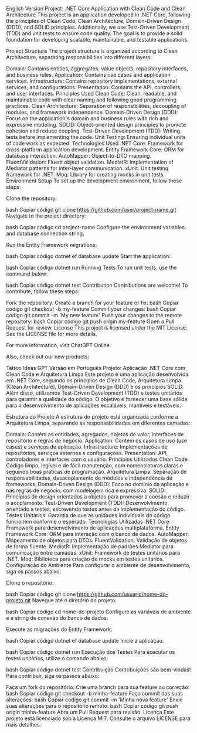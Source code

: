 English Version
Project: .NET Core Application with Clean Code and Clean Architecture
This project is an application developed in .NET Core, following the principles of Clean Code, Clean Architecture, Domain-Driven Design (DDD), and SOLID principles. Additionally, we use Test-Driven Development (TDD) and unit tests to ensure code quality. The goal is to provide a solid foundation for developing scalable, maintainable, and testable applications.

Project Structure
The project structure is organized according to Clean Architecture, separating responsibilities into different layers:

Domain: Contains entities, aggregates, value objects, repository interfaces, and business rules.
Application: Contains use cases and application services.
Infrastructure: Contains repository implementations, external services, and configurations.
Presentation: Contains the API, controllers, and user interfaces.
Principles Used
Clean Code: Clean, readable, and maintainable code with clear naming and following good programming practices.
Clean Architecture: Separation of responsibilities, decoupling of modules, and framework independence.
Domain-Driven Design (DDD): Focus on the application's domain and business rules with rich and expressive modeling.
SOLID: Object-oriented design principles to promote cohesion and reduce coupling.
Test-Driven Development (TDD): Writing tests before implementing the code.
Unit Testing: Ensuring individual units of code work as expected.
Technologies Used
.NET Core: Framework for cross-platform application development.
Entity Framework Core: ORM for database interaction.
AutoMapper: Object-to-DTO mapping.
FluentValidation: Fluent object validation.
MediatR: Implementation of Mediator patterns for inter-layer communication.
xUnit: Unit testing framework for .NET.
Moq: Library for creating mocks in unit tests.
Environment Setup
To set up the development environment, follow these steps:

Clone the repository:

bash
Copiar código
git clone https://github.com/user/project-name.git
Navigate to the project directory:

bash
Copiar código
cd project-name
Configure the environment variables and database connection string.

Run the Entity Framework migrations:

bash
Copiar código
dotnet ef database update
Start the application:

bash
Copiar código
dotnet run
Running Tests
To run unit tests, use the command below:

bash
Copiar código
dotnet test
Contribution
Contributions are welcome! To contribute, follow these steps:

Fork the repository.
Create a branch for your feature or fix:
bash
Copiar código
git checkout -b my-feature
Commit your changes:
bash
Copiar código
git commit -m 'My new feature'
Push your changes to the remote repository:
bash
Copiar código
git push origin my-feature
Open a Pull Request for review.
License
This project is licensed under the MIT License. See the LICENSE file for more details.

For more information, visit ChatGPT Online.

Also, check out our new products:

Tattoo Ideas GPT
Versão em Português
Projeto: Aplicação .NET Core com Clean Code e Arquitetura Limpa
Este projeto é uma aplicação desenvolvida em .NET Core, seguindo os princípios de Clean Code, Arquitetura Limpa (Clean Architecture), Domain-Driven Design (DDD) e os princípios SOLID. Além disso, utilizamos Test-Driven Development (TDD) e testes unitários para garantir a qualidade do código. O objetivo é fornecer uma base sólida para o desenvolvimento de aplicações escaláveis, mantíveis e testáveis.

Estrutura do Projeto
A estrutura do projeto está organizada conforme a Arquitetura Limpa, separando as responsabilidades em diferentes camadas:

Domain: Contém as entidades, agregados, objetos de valor, interfaces de repositório e regras de negócio.
Application: Contém os casos de uso (use cases) e serviços de aplicação.
Infrastructure: Implementações de repositórios, serviços externos e configurações.
Presentation: API, controladores e interfaces com o usuário.
Princípios Utilizados
Clean Code: Código limpo, legível e de fácil manutenção, com nomenclaturas claras e seguindo boas práticas de programação.
Arquitetura Limpa: Separação de responsabilidades, desacoplamento de módulos e independência de frameworks.
Domain-Driven Design (DDD): Foco no domínio da aplicação e nas regras de negócio, com modelagem rica e expressiva.
SOLID: Princípios de design orientados a objetos para promover a coesão e reduzir o acoplamento.
Test-Driven Development (TDD): Desenvolvimento orientado a testes, escrevendo testes antes da implementação do código.
Testes Unitários: Garantia de que as unidades individuais do código funcionem conforme o esperado.
Tecnologias Utilizadas
.NET Core: Framework para desenvolvimento de aplicações multiplataforma.
Entity Framework Core: ORM para interação com o banco de dados.
AutoMapper: Mapeamento de objetos para DTOs.
FluentValidation: Validação de objetos de forma fluente.
MediatR: Implementação de padrões Mediator para comunicação entre camadas.
xUnit: Framework de testes unitários para .NET.
Moq: Biblioteca para criação de mocks em testes unitários.
Configuração do Ambiente
Para configurar o ambiente de desenvolvimento, siga os passos abaixo:

Clone o repositório:

bash
Copiar código
git clone https://github.com/usuario/nome-do-projeto.git
Navegue até o diretório do projeto:

bash
Copiar código
cd nome-do-projeto
Configure as variáveis de ambiente e a string de conexão do banco de dados.

Execute as migrações do Entity Framework:

bash
Copiar código
dotnet ef database update
Inicie a aplicação:

bash
Copiar código
dotnet run
Execução dos Testes
Para executar os testes unitários, utilize o comando abaixo:

bash
Copiar código
dotnet test
Contribuição
Contribuições são bem-vindas! Para contribuir, siga os passos abaixo:

Faça um fork do repositório.
Crie uma branch para sua feature ou correção:
bash
Copiar código
git checkout -b minha-feature
Faça commit das suas alterações:
bash
Copiar código
git commit -m 'Minha nova feature'
Envie suas alterações para o repositório remoto:
bash
Copiar código
git push origin minha-feature
Abra um Pull Request para revisão.
Licença
Este projeto está licenciado sob a Licença MIT. Consulte o arquivo LICENSE para mais detalhes.